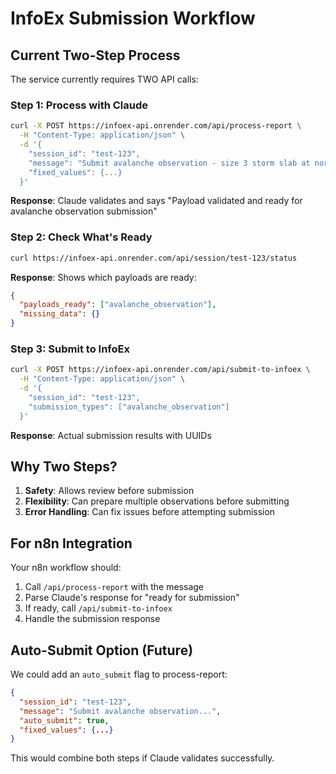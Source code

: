 # InfoEx Submission Workflow

## Current Two-Step Process

The service currently requires TWO API calls:

### Step 1: Process with Claude
```bash
curl -X POST https://infoex-api.onrender.com/api/process-report \
  -H "Content-Type: application/json" \
  -d '{
    "session_id": "test-123",
    "message": "Submit avalanche observation - size 3 storm slab at north aspect 2100m",
    "fixed_values": {...}
  }'
```

**Response**: Claude validates and says "Payload validated and ready for avalanche observation submission"

### Step 2: Check What's Ready
```bash
curl https://infoex-api.onrender.com/api/session/test-123/status
```

**Response**: Shows which payloads are ready:
```json
{
  "payloads_ready": ["avalanche_observation"],
  "missing_data": {}
}
```

### Step 3: Submit to InfoEx
```bash
curl -X POST https://infoex-api.onrender.com/api/submit-to-infoex \
  -H "Content-Type: application/json" \
  -d '{
    "session_id": "test-123",
    "submission_types": ["avalanche_observation"]
  }'
```

**Response**: Actual submission results with UUIDs

## Why Two Steps?

1. **Safety**: Allows review before submission
2. **Flexibility**: Can prepare multiple observations before submitting
3. **Error Handling**: Can fix issues before attempting submission

## For n8n Integration

Your n8n workflow should:
1. Call `/api/process-report` with the message
2. Parse Claude's response for "ready for submission"
3. If ready, call `/api/submit-to-infoex`
4. Handle the submission response

## Auto-Submit Option (Future)

We could add an `auto_submit` flag to process-report:
```json
{
  "session_id": "test-123",
  "message": "Submit avalanche observation...",
  "auto_submit": true,
  "fixed_values": {...}
}
```

This would combine both steps if Claude validates successfully.
